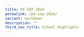 ```yaml
---
title: P4 SEP 2024
permalink: /p4-sep-2024/
variant: markdown
description: ""
third_nav_title: School Highlights
---
```

